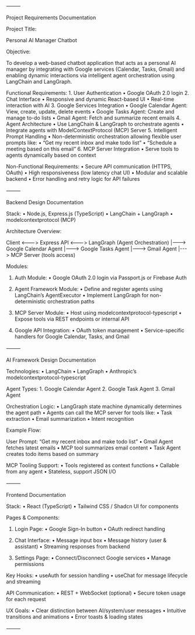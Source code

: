 
⸻

Project Requirements Documentation

Project Title:

Personal AI Manager Chatbot

Objective:

To develop a web-based chatbot application that acts as a personal AI manager by integrating with Google services (Calendar, Tasks, Gmail) and enabling dynamic interactions via intelligent agent orchestration using LangChain and LangGraph.

Functional Requirements:
	1.	User Authentication
	•	Google OAuth 2.0 login
	2.	Chat Interface
	•	Responsive and dynamic React-based UI
	•	Real-time interaction with AI
	3.	Google Services Integration
	•	Google Calendar Agent: View, create, update, delete events
	•	Google Tasks Agent: Create and manage to-do lists
	•	Gmail Agent: Fetch and summarize recent emails
	4.	Agent Architecture
	•	Use LangChain & LangGraph to orchestrate agents
	•	Integrate agents with ModelContextProtocol (MCP) Server
	5.	Intelligent Prompt Handling
	•	Non-deterministic orchestration allowing flexible user prompts like:
	•	“Get my recent inbox and make todo list”
	•	“Schedule a meeting based on this email”
	6.	MCP Server Integration
	•	Serve tools to agents dynamically based on context

Non-Functional Requirements:
	•	Secure API communication (HTTPS, OAuth)
	•	High responsiveness (low latency chat UI)
	•	Modular and scalable backend
	•	Error handling and retry logic for API failures

⸻

Backend Design Documentation

Stack:
	•	Node.js, Express.js (TypeScript)
	•	LangChain + LangGraph
	•	modelcontextprotocol (MCP)

Architecture Overview:

Client <---> Express API <---> LangGraph (Agent Orchestration)
                                       |---> Google Calendar Agent
                                       |---> Google Tasks Agent
                                       |---> Gmail Agent
                                       |---> MCP Server (tools access)

Modules:

1. Auth Module:
	•	Google OAuth 2.0 login via Passport.js or Firebase Auth

2. Agent Framework Module:
	•	Define and register agents using LangChain’s AgentExecutor
	•	Implement LangGraph for non-deterministic orchestration paths

3. MCP Server Module:
	•	Host using modelcontextprotocol-typescript
	•	Expose tools via REST endpoints or internal API

4. Google API Integration:
	•	OAuth token management
	•	Service-specific handlers for Google Calendar, Tasks, and Gmail

⸻

AI Framework Design Documentation

Technologies:
	•	LangChain
	•	LangGraph
	•	Anthropic’s modelcontextprotocol-typescript

Agent Types:
	1.	Google Calendar Agent
	2.	Google Task Agent
	3.	Gmail Agent

Orchestration Logic:
	•	LangGraph state machine dynamically determines the agent path
	•	Agents can call the MCP server for tools like:
	•	Task extraction
	•	Email summarization
	•	Intent recognition

Example Flow:

User Prompt: “Get my recent inbox and make todo list”
	•	Gmail Agent fetches latest emails
	•	MCP tool summarizes email content
	•	Task Agent creates todo items based on summary

MCP Tooling Support:
	•	Tools registered as context functions
	•	Callable from any agent
	•	Stateless, support JSON I/O

⸻

Frontend Documentation

Stack:
	•	React (TypeScript)
	•	Tailwind CSS / Shadcn UI for components

Pages & Components:

1. Login Page:
	•	Google Sign-In button
	•	OAuth redirect handling

2. Chat Interface:
	•	Message input box
	•	Message history (user & assistant)
	•	Streaming responses from backend

3. Settings Page:
	•	Connect/Disconnect Google services
	•	Manage permissions

Key Hooks:
	•	useAuth for session handling
	•	useChat for message lifecycle and streaming

API Communication:
	•	REST + WebSocket (optional)
	•	Secure token usage for each request

UX Goals:
	•	Clear distinction between AI/system/user messages
	•	Intuitive transitions and animations
	•	Error toasts & loading states

⸻
